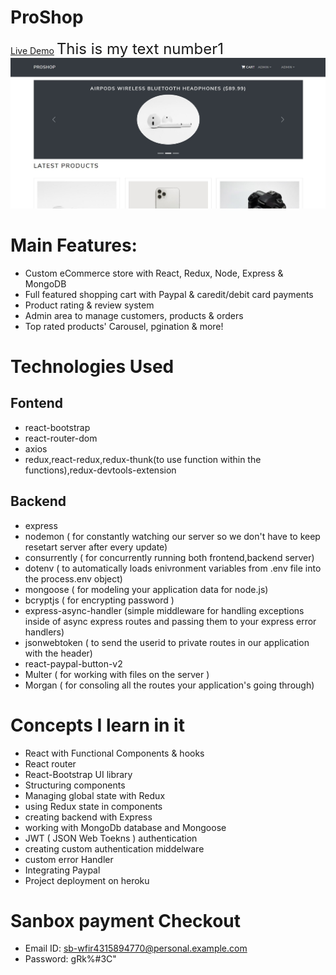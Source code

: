 # ProShop

<a href="https://proshopahmed.herokuapp.com/">Live Demo</a>
<font size=5> This is my text number1</font>
<img src="https://github.com/ahmadrazach/ProShop/blob/main/homepage-showcase.jpg" alt="Demo image"/>

# Main Features:

- Custom eCommerce store with React, Redux, Node, Express & MongoDB
- Full featured shopping cart with Paypal & caredit/debit card payments
- Product rating & review system
- Admin area to manage customers, products & orders
- Top rated products' Carousel, pgination & more!

# Technologies Used

## Fontend

- react-bootstrap
- react-router-dom
- axios
- redux,react-redux,redux-thunk(to use function within the functions),redux-devtools-extension

## Backend

- express
- nodemon ( for constantly watching our server so we don't have to keep resetart server after every update)
- consurrently ( for concurrently running both frontend,backend server)
- dotenv ( to automatically loads enivronment variables from .env file into the process.env object)
- mongoose ( for modeling your application data for node.js)
- bcryptjs ( for encrypting password )
- express-async-handler (simple middleware for handling exceptions inside of async express routes and passing them to your express error handlers)
- jsonwebtoken ( to send the userid to private routes in our application with the header)
- react-paypal-button-v2
- Multer ( for working with files on the server )
- Morgan ( for consoling all the routes your application's going through)

# Concepts I learn in it

- React with Functional Components & hooks
- React router
- React-Bootstrap UI library
- Structuring components
- Managing global state with Redux
- using Redux state in components
- creating backend with Express
- working with MongoDb database and Mongoose
- JWT ( JSON Web Toekns ) authentication
- creating custom authentication middelware
- custom error Handler
- Integrating Paypal
- Project deployment on heroku

# Sanbox payment Checkout

- Email ID:
sb-wfir4315894770@personal.example.com
- Password:
gRk%#3C"
